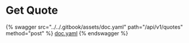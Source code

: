 # Get Quote

{% swagger src="../../.gitbook/assets/doc.yaml" path="/api/v1/quotes" method="post" %}
[doc.yaml](../../.gitbook/assets/doc.yaml)
{% endswagger %}
